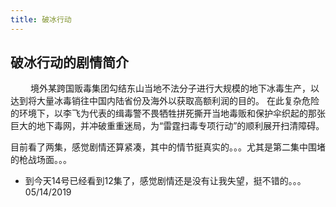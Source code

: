 ```yaml
---
title: 破冰行动
---
```


## 破冰行动的剧情简介 
　　
境外某跨国贩毒集团勾结东山当地不法分子进行大规模的地下冰毒生产，以达到将大量冰毒销往中国内陆省份及海外以获取高额利润的目的。 在此复杂危险的环境下，以李飞为代表的缉毒警不畏牺牲拼死撕开当地毒贩和保护伞织起的那张巨大的地下毒网，并冲破重重迷局，为“雷霆扫毒专项行动”的顺利展开扫清障碍。

目前看了两集，感觉剧情还算紧凑，其中的情节挺真实的。。。尤其是第二集中围堵的枪战场面。。。

* 到今天14号已经看到12集了，感觉剧情还是没有让我失望，挺不错的。。。   05/14/2019